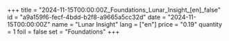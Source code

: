 +++
title = "2024-11-15T00:00:00Z_Foundations_Lunar_Insight_[en]_false"
id = "a9a159f6-fecf-4bdd-b2f8-a9665a5cc32d"
date = "2024-11-15T00:00:00Z"
name = "Lunar Insight"
lang = ["en"]
price = "0.19"
quantity = 1
foil = false
set = "Foundations"
+++
